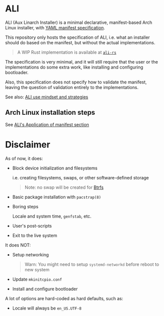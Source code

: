 # ALI

ALI (Aux Linarch Installer) is a minimal declarative,
manifest-based Arch Linux installer,
with [YAML manifest specification](./ALI.md).

This repository only hosts the specification of ALI,
i.e. what an installer should do based on the manifest,
but without the actual implementations.

> A WIP Rust implementation is available
> at [`ali-rs`](https://github.com/soyart/ali-rs)

The specification is very minimal, and it will still require
that the user or the implementations do some extra work, like
installing and configuring bootloader.

Also, this specification does not specify how to validate the
manifest, leaving the question of validation entirely to the
implementations.

See also: [ALI use mindset and strategies](./STRATEGIES.md)

## Arch Linux installation steps

See [ALI's Application of manifest section](./ALI.md#application-of-manifest)

# Disclaimer

As of now, it does:

- Block device initialization and filesystems

  i.e. creating filesystems, swaps, or other software-defined storage

  > Note: no swap will be created
  > for [Btrfs](https://man.archlinux.org/man/btrfs.5#SWAPFILE_SUPPORT)

- Basic package installation with `pacstrap(8)`

- Boring steps

  Locale and system time, `genfstab`, etc.

- User's post-scripts

- Exit to the live system

It does NOT:

- Setup networking

  > Warn: You might need to setup `systemd-networkd` before reboot to new system

- Update `mkinitcpio.conf`

- Install and configure bootloader

A lot of options are hard-coded as hard defaults, such as:

- Locale will always be `en_US.UTF-8`
